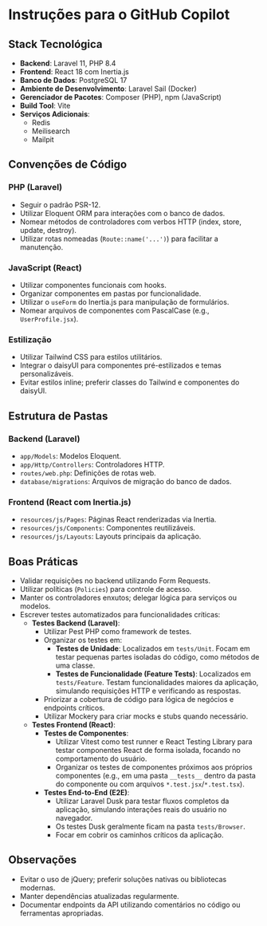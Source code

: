 # Instruções para o GitHub Copilot

## Stack Tecnológica

- **Backend**: Laravel 11, PHP 8.4
- **Frontend**: React 18 com Inertia.js
- **Banco de Dados**: PostgreSQL 17
- **Ambiente de Desenvolvimento**: Laravel Sail (Docker)
- **Gerenciador de Pacotes**: Composer (PHP), npm (JavaScript)
- **Build Tool**: Vite
- **Serviços Adicionais**:
    - Redis
    - Meilisearch
    - Mailpit

## Convenções de Código

### PHP (Laravel)

- Seguir o padrão PSR-12.
- Utilizar Eloquent ORM para interações com o banco de dados.
- Nomear métodos de controladores com verbos HTTP (index, store, update, destroy).
- Utilizar rotas nomeadas (`Route::name('...')`) para facilitar a manutenção.

### JavaScript (React)

- Utilizar componentes funcionais com hooks.
- Organizar componentes em pastas por funcionalidade.
- Utilizar o `useForm` do Inertia.js para manipulação de formulários.
- Nomear arquivos de componentes com PascalCase (e.g., `UserProfile.jsx`).

### Estilização

- Utilizar Tailwind CSS para estilos utilitários.
- Integrar o daisyUI para componentes pré-estilizados e temas personalizáveis.
- Evitar estilos inline; preferir classes do Tailwind e componentes do daisyUI.

## Estrutura de Pastas

### Backend (Laravel)

- `app/Models`: Modelos Eloquent.
- `app/Http/Controllers`: Controladores HTTP.
- `routes/web.php`: Definições de rotas web.
- `database/migrations`: Arquivos de migração do banco de dados.

### Frontend (React com Inertia.js)

- `resources/js/Pages`: Páginas React renderizadas via Inertia.
- `resources/js/Components`: Componentes reutilizáveis.
- `resources/js/Layouts`: Layouts principais da aplicação.

## Boas Práticas

- Validar requisições no backend utilizando Form Requests.
- Utilizar políticas (`Policies`) para controle de acesso.
- Manter os controladores enxutos; delegar lógica para serviços ou modelos.
- Escrever testes automatizados para funcionalidades críticas:
    - **Testes Backend (Laravel)**:
        - Utilizar Pest PHP como framework de testes.
        - Organizar os testes em:
            - **Testes de Unidade**: Localizados em `tests/Unit`. Focam em testar pequenas partes isoladas do código, como métodos de uma classe.
            - **Testes de Funcionalidade (Feature Tests)**: Localizados em `tests/Feature`. Testam funcionalidades maiores da aplicação, simulando requisições HTTP e verificando as respostas.
        - Priorizar a cobertura de código para lógica de negócios e endpoints críticos.
        - Utilizar Mockery para criar mocks e stubs quando necessário.
    - **Testes Frontend (React)**:
        - **Testes de Componentes**:
            - Utilizar Vitest como test runner e React Testing Library para testar componentes React de forma isolada, focando no comportamento do usuário.
            - Organizar os testes de componentes próximos aos próprios componentes (e.g., em uma pasta `__tests__` dentro da pasta do componente ou com arquivos `*.test.jsx`/`*.test.tsx`).
        - **Testes End-to-End (E2E)**:
            - Utilizar Laravel Dusk para testar fluxos completos da aplicação, simulando interações reais do usuário no navegador.
            - Os testes Dusk geralmente ficam na pasta `tests/Browser`.
            - Focar em cobrir os caminhos críticos da aplicação.

## Observações

- Evitar o uso de jQuery; preferir soluções nativas ou bibliotecas modernas.
- Manter dependências atualizadas regularmente.
- Documentar endpoints da API utilizando comentários no código ou ferramentas apropriadas.
